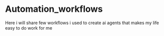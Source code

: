 # Automation_workflows
Here i will share few workflows i used to create ai agents that makes my life easy to do work for me
